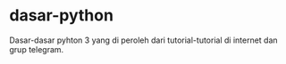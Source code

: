 # dasar-python

Dasar-dasar pyhton 3 yang di peroleh dari tutorial-tutorial di internet dan grup telegram.

